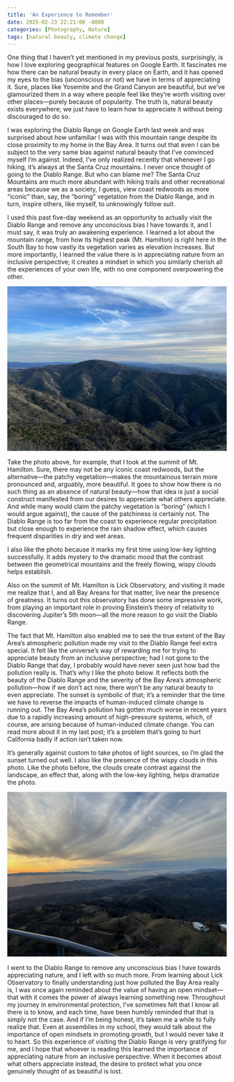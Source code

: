 ```yaml
---
title: 'An Experience to Remember'
date: 2025-02-23 22:21:00 -0800
categories: [Photography, Nature]
tags: [natural beauty, climate change]
---
```


One thing that I haven’t yet mentioned in my previous posts, surprisingly, is how I love exploring geographical features on Google Earth. It fascinates me how there can be natural beauty in every place on Earth, and it has opened my eyes to the bias (unconscious or not) we have in terms of appreciating it. Sure, places like Yosemite and the Grand Canyon are beautiful, but we’ve glamourized them in a way where people feel like they’re worth visiting over other places—purely because of popularity. The truth is, natural beauty exists everywhere; we just have to learn how to appreciate it without being discouraged to do so.  

I was exploring the Diablo Range on Google Earth last week and was surprised about how unfamiliar I was with this mountain range despite its close proximity to my home in the Bay Area. It turns out that even I can be subject to the very same bias against natural beauty that I’ve convinced myself I’m against. Indeed, I’ve only realized recently that whenever I go hiking, it’s always at the Santa Cruz mountains. I never once thought of going to the Diablo Range. But who can blame me? The Santa Cruz Mountains are much more abundant with hiking trails and other recreational areas because we as a society, I guess, view coast redwoods as more “iconic” than, say, the “boring” vegetation from the Diablo Range, and in turn, inspire others, like myself, to unknowingly follow suit.  

I used this past five-day weekend as an opportunity to actually visit the Diablo Range and remove any unconscious bias I have towards it, and I must say, it was truly an awakening experience. I learned a lot about the mountain range, from how its highest peak (Mt. Hamilton) is right here in the South Bay to how vastly its vegetation varies as elevation increases. But more importantly, I learned the value there is in appreciating nature from an inclusive perspective; it creates a mindset in which you similarly cherish all the experiences of your own life, with no one component overpowering the other.  

![Mt. Hamilton Summit](../images/2025-02-23/IMG_3481.jpeg)  

Take the photo above, for example, that I took at the summit of Mt. Hamilton. Sure, there may not be any iconic coast redwoods, but the alternative—the patchy vegetation—makes the mountainous terrain more pronounced and, arguably, more beautiful. It goes to show how there is no such thing as an absence of natural beauty—how that idea is just a social construct manifested from our desires to appreciate what others appreciate. And while many would claim the patchy vegetation is “boring” (which I would argue against), the cause of the patchiness is certainly not. The Diablo Range is too far from the coast to experience regular precipitation but close enough to experience the rain shadow effect, which causes frequent disparities in dry and wet areas.  

I also like the photo because it marks my first time using low-key lighting successfully. It adds mystery to the dramatic mood that the contrast between the geometrical mountains and the freely flowing, wispy clouds helps establish.  

Also on the summit of Mt. Hamilton is Lick Observatory, and visiting it made me realize that I, and all Bay Areans for that matter, live near the presence of greatness. It turns out this observatory has done some impressive work, from playing an important role in proving Einstein’s theory of relativity to discovering Jupiter’s 5th moon—all the more reason to go visit the Diablo Range.  

The fact that Mt. Hamilton also enabled me to see the true extent of the Bay Area’s atmospheric pollution made my visit to the Diablo Range feel extra special. It felt like the universe’s way of rewarding me for trying to appreciate beauty from an inclusive perspective; had I not gone to the Diablo Range that day, I probably would have never seen just how bad the pollution really is. That’s why I like the photo below. It reflects both the beauty of the Diablo Range and the severity of the Bay Area’s atmospheric pollution—how if we don’t act now, there won’t be any natural beauty to even appreciate. The sunset is symbolic of that; it’s a reminder that the time we have to reverse the impacts of human-induced climate change is running out. The Bay Area’s pollution has gotten much worse in recent years due to a rapidly increasing amount of high-pressure systems, which, of course, are arising because of human-induced climate change. You can read more about it in my last post; it’s a problem that’s going to hurt California badly if action isn’t taken now.  

It’s generally against custom to take photos of light sources, so I’m glad the sunset turned out well. I also like the presence of the wispy clouds in this photo. Like the photo before, the clouds create contrast against the landscape, an effect that, along with the low-key lighting, helps dramatize the photo.  

![Bay Area Pollution & Diablo Range](../images/2025-02-23/IMG_3486.jpeg)  

I went to the Diablo Range to remove any unconscious bias I have towards appreciating nature, and I left with so much more. From learning about Lick Observatory to finally understanding just how polluted the Bay Area really is, I was once again reminded about the value of having an open mindset—that with it comes the power of always learning something new. Throughout my journey in environmental protection, I’ve sometimes felt that I know all there is to know, and each time, have been humbly reminded that that is simply not the case. And if I’m being honest, it’s taken me a while to fully realize that. Even at assemblies in my school, they would talk about the importance of open mindsets in promoting growth, but I would never take it to heart. So this experience of visiting the Diablo Range is very gratifying for me, and I hope that whoever is reading this learned the importance of appreciating nature from an inclusive perspective. When it becomes about what others appreciate instead, the desire to protect what you once genuinely thought of as beautiful is lost.
